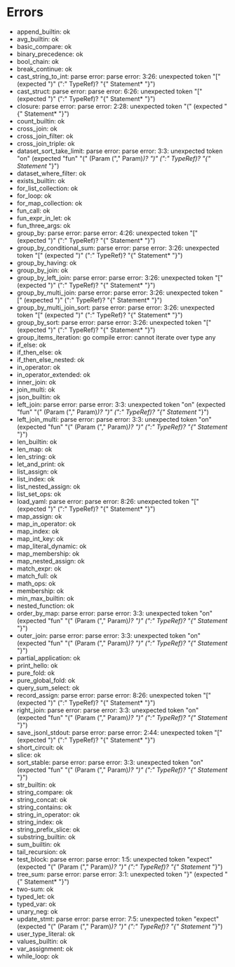 # Errors

- append_builtin: ok
- avg_builtin: ok
- basic_compare: ok
- binary_precedence: ok
- bool_chain: ok
- break_continue: ok
- cast_string_to_int: parse error: parse error: 3:26: unexpected token "[" (expected ")" (":" TypeRef)? "{" Statement* "}")
- cast_struct: parse error: parse error: 6:26: unexpected token "[" (expected ")" (":" TypeRef)? "{" Statement* "}")
- closure: parse error: parse error: 2:28: unexpected token "(" (expected "{" Statement* "}")
- count_builtin: ok
- cross_join: ok
- cross_join_filter: ok
- cross_join_triple: ok
- dataset_sort_take_limit: parse error: parse error: 3:3: unexpected token "on" (expected "fun" <ident> "(" (Param ("," Param)*)? ")" (":" TypeRef)? "{" Statement* "}")
- dataset_where_filter: ok
- exists_builtin: ok
- for_list_collection: ok
- for_loop: ok
- for_map_collection: ok
- fun_call: ok
- fun_expr_in_let: ok
- fun_three_args: ok
- group_by: parse error: parse error: 4:26: unexpected token "[" (expected ")" (":" TypeRef)? "{" Statement* "}")
- group_by_conditional_sum: parse error: parse error: 3:26: unexpected token "[" (expected ")" (":" TypeRef)? "{" Statement* "}")
- group_by_having: ok
- group_by_join: ok
- group_by_left_join: parse error: parse error: 3:26: unexpected token "[" (expected ")" (":" TypeRef)? "{" Statement* "}")
- group_by_multi_join: parse error: parse error: 3:26: unexpected token "[" (expected ")" (":" TypeRef)? "{" Statement* "}")
- group_by_multi_join_sort: parse error: parse error: 3:26: unexpected token "[" (expected ")" (":" TypeRef)? "{" Statement* "}")
- group_by_sort: parse error: parse error: 3:26: unexpected token "[" (expected ")" (":" TypeRef)? "{" Statement* "}")
- group_items_iteration: go compile error: cannot iterate over type any
- if_else: ok
- if_then_else: ok
- if_then_else_nested: ok
- in_operator: ok
- in_operator_extended: ok
- inner_join: ok
- join_multi: ok
- json_builtin: ok
- left_join: parse error: parse error: 3:3: unexpected token "on" (expected "fun" <ident> "(" (Param ("," Param)*)? ")" (":" TypeRef)? "{" Statement* "}")
- left_join_multi: parse error: parse error: 3:3: unexpected token "on" (expected "fun" <ident> "(" (Param ("," Param)*)? ")" (":" TypeRef)? "{" Statement* "}")
- len_builtin: ok
- len_map: ok
- len_string: ok
- let_and_print: ok
- list_assign: ok
- list_index: ok
- list_nested_assign: ok
- list_set_ops: ok
- load_yaml: parse error: parse error: 8:26: unexpected token "[" (expected ")" (":" TypeRef)? "{" Statement* "}")
- map_assign: ok
- map_in_operator: ok
- map_index: ok
- map_int_key: ok
- map_literal_dynamic: ok
- map_membership: ok
- map_nested_assign: ok
- match_expr: ok
- match_full: ok
- math_ops: ok
- membership: ok
- min_max_builtin: ok
- nested_function: ok
- order_by_map: parse error: parse error: 3:3: unexpected token "on" (expected "fun" <ident> "(" (Param ("," Param)*)? ")" (":" TypeRef)? "{" Statement* "}")
- outer_join: parse error: parse error: 3:3: unexpected token "on" (expected "fun" <ident> "(" (Param ("," Param)*)? ")" (":" TypeRef)? "{" Statement* "}")
- partial_application: ok
- print_hello: ok
- pure_fold: ok
- pure_global_fold: ok
- query_sum_select: ok
- record_assign: parse error: parse error: 8:26: unexpected token "[" (expected ")" (":" TypeRef)? "{" Statement* "}")
- right_join: parse error: parse error: 3:3: unexpected token "on" (expected "fun" <ident> "(" (Param ("," Param)*)? ")" (":" TypeRef)? "{" Statement* "}")
- save_jsonl_stdout: parse error: parse error: 2:44: unexpected token "[" (expected ")" (":" TypeRef)? "{" Statement* "}")
- short_circuit: ok
- slice: ok
- sort_stable: parse error: parse error: 3:3: unexpected token "on" (expected "fun" <ident> "(" (Param ("," Param)*)? ")" (":" TypeRef)? "{" Statement* "}")
- str_builtin: ok
- string_compare: ok
- string_concat: ok
- string_contains: ok
- string_in_operator: ok
- string_index: ok
- string_prefix_slice: ok
- substring_builtin: ok
- sum_builtin: ok
- tail_recursion: ok
- test_block: parse error: parse error: 1:5: unexpected token "expect" (expected <ident> "(" (Param ("," Param)*)? ")" (":" TypeRef)? "{" Statement* "}")
- tree_sum: parse error: parse error: 3:1: unexpected token "}" (expected "{" Statement* "}")
- two-sum: ok
- typed_let: ok
- typed_var: ok
- unary_neg: ok
- update_stmt: parse error: parse error: 7:5: unexpected token "expect" (expected <ident> "(" (Param ("," Param)*)? ")" (":" TypeRef)? "{" Statement* "}")
- user_type_literal: ok
- values_builtin: ok
- var_assignment: ok
- while_loop: ok
